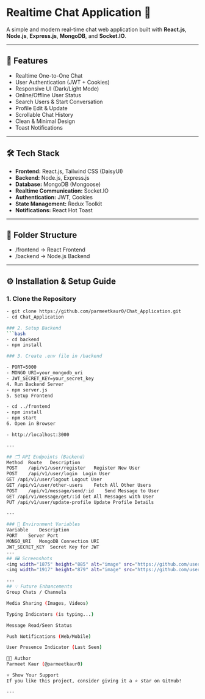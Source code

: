 # Realtime Chat Application 💬

A simple and modern real-time chat web application built with **React.js**, **Node.js**, **Express.js**, **MongoDB**, and **Socket.IO**.

---

## 🚀 Features
- Realtime One-to-One Chat
- User Authentication (JWT + Cookies)
- Responsive UI (Dark/Light Mode)
- Online/Offline User Status
- Search Users & Start Conversation
- Profile Edit & Update
- Scrollable Chat History
- Clean & Minimal Design
- Toast Notifications

---

## 🛠️ Tech Stack
- **Frontend:** React.js, Tailwind CSS (DaisyUI)
- **Backend:** Node.js, Express.js
- **Database:** MongoDB (Mongoose)
- **Realtime Communication:** Socket.IO
- **Authentication:** JWT, Cookies
- **State Management:** Redux Toolkit
- **Notifications:** React Hot Toast

---

## 📂 Folder Structure
- /frontend -> React Frontend
- /backend -> Node.js Backend
---

## ⚙️ Installation & Setup Guide

### 1. Clone the Repository
```bash
- git clone https://github.com/parmeetkaur0/Chat_Application.git
- cd Chat_Application

### 2. Setup Backend
```bash
- cd backend
- npm install

### 3. Create .env file in /backend

- PORT=5000
- MONGO_URI=your_mongodb_uri
- JWT_SECRET_KEY=your_secret_key
4. Run Backend Server
- npm server.js
5. Setup Frontend

- cd ../frontend
- npm install
- npm start
6. Open in Browser

- http://localhost:3000

---

## 🗂️ API Endpoints (Backend)
Method	Route	Description
POST	/api/v1/user/register	Register New User
POST	/api/v1/user/login	Login User
GET	/api/v1/user/logout	Logout User
GET	/api/v1/user/other-users	Fetch All Other Users
POST	/api/v1/message/send/:id	Send Message to User
GET	/api/v1/message/get/:id	Get All Messages with User
PUT	/api/v1/user/update-profile	Update Profile Details

---

### 📄 Environment Variables
Variable	Description
PORT	Server Port
MONGO_URI	MongoDB Connection URI
JWT_SECRET_KEY	Secret Key for JWT
---
## 🖼️ Screenshots
<img width="1875" height="885" alt="image" src="https://github.com/user-attachments/assets/bcc26be8-bc68-4f84-a7fd-c6744bcbe8bb" />
<img width="1917" height="879" alt="image" src="https://github.com/user-attachments/assets/8283d0a5-abee-4aa6-a167-d15b1b68bf57" />

---
## 💡 Future Enhancements
Group Chats / Channels

Media Sharing (Images, Videos)

Typing Indicators (is typing...)

Message Read/Seen Status

Push Notifications (Web/Mobile)

User Presence Indicator (Last Seen)

🧑‍💻 Author
Parmeet Kaur (@parmeetkaur0)

⭐ Show Your Support
If you like this project, consider giving it a ⭐ star on GitHub!

---


